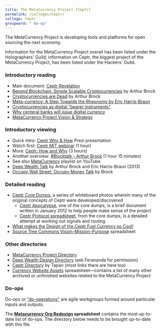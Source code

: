```yaml
---
title: The MetaCurrency Project (Ceptr)
permalink: /colleges/Ceptr/
college: Ceptr
groupword: " Do-op"
---
```

The MetaCurrency Project is developing tools and platforms for open sourcing the next economy.

Information for the MetaCurrency Project overall has been listed under the Holographers' Guild; information on Ceptr, the biggest project of the MetaCurrency Project, has been listed under the Hackers' Guild.

### Introductory reading
* Main document: [Ceptr Revelation](https://docs.google.com/document/d/1Line362Wm0zMOZcEZMqPYfHqNS4XIVyVsP7SS_4jE2o/edit#heading=h.ee3qi5eixr98)
* [Beyond Blockchain: Simple Scalable Cryptocurrencies](https://medium.com/metacurrency-project/beyond-blockchain-simple-scalable-cryptocurrencies-1eb7aebac6ae#.q7tqxi61o) by Arthur Brock
* [Cryptocurrencies are Dead](https://medium.com/metacurrency-project/cryptocurrencies-are-dead-d4223154d783#.gj915zibo) by Arthur Brock
* [Meta-currency: A Step Towards the Rheonomy by Eric Harris-Braun](https://blogs.harvard.edu/lawlab/2009/07/01/meta-currency-a-step-towards-the-rheonomy-by-eric-harris-braun/)
* [Cryptocurrencies as digital "bearer instruments"](https://medium.com/@artbrock/cryptocurrencies-as-digital-bearer-instruments-fa6ec01ee4fc#.lvygt25fl)
* [Why centeral banks will issue digital currency](https://medium.com/chain-inc/why-central-banks-will-issue-digital-currency-5fd9c1d3d8a2#.4yvu0cbwb)
* [MetaCurrency Project Vision & Strategy](http://metacurrency.org/portfolio-item/metacurrency-project-vision-strategy/)

### Introductory viewing
* Quick intro: [Ceptr Why & How](https://prezi.com/raptqxuputwp/ceptr-tech-overview/) Prezi presentation
* Watch first: [Ceptr MIT webinar](http://ceptr.org/2015/09/24/mitkit-ceptr-webinar/) (1 hour)
* More: [Ceptr: How and Why](https://www.youtube.com/watch?v=Y9ZhswdOm14) (3 hours)
* Another overview: [#Blocktalk - Arthur Brock](https://www.youtube.com/watch?v=2ppk_mJxckg&app=desktop) (1 hour 15 minutes)
* See also [MetaCurrency](https://www.youtube.com/playlist?list=PLF35F5FA98C7DBB65) playlist on YouTube
* [Deep Wealth Talk](https://vimeo.com/66000237) by Arthur Brock and Eric Harris-Braun (2013)
* [Occupy Wall Street: Occupy Money Talk](http://metacurrency.org/portfolio-item/occupy-wall-street-occupy-money-talk/) by 
Brock

### Detailed reading
* [Ceptr Core Dumps](http://ceptr.wagn.org/Our_Core_Dumps), a series of whiteboard photos wherein many of the original concepts of Ceptr were developed/discovered
    * [Ceptr Apocalypse](https://docs.google.com/document/d/1b2sS4eYR5ShVtcVmPdOMUlVIp26fwSqkZBoepzMdzrU/edit), one of the core dumps, is a brief document written in January 2012 to help people make sense of the project
    * [Ceptr Protocol spreadsheet](https://docs.google.com/spreadsheet/ccc?key=0AhkYjq_pxsGadFRrOGRLOHJ1XzBTZkRDUUJCYndFYnc#gid=0), from the core dumps, is a detailed attempt at working out signals and routing
* [What makes the Design of the Ceptr Fuel Currency so Cool!](https://docs.google.com/document/d/1zchqaIR1QPOFUVBXd4ryamwyrNVRE0VztC62pOho6Rw/edit?usp=sharing)
* [Source Tree Commons Vision-Mission-Purpose](https://docs.google.com/spreadsheets/d/1tXzW1AudRPByzkRTIjBkSyVvSiyqKa-_OvB8n0ZaAIM/edit?usp=sharing) spreadsheet

### Other directories
* [MetaCurrency Project Directory](https://www.diigo.com/outliner/akj0wb/MC-website?key=o5scr4dt8q)
* [Deep Wealth Design Directory](https://www.diigo.com/o/akjcbn/DWD%20workshop) (ask Ferananda for permission)
* [Ceptr Directory](https://sites.google.com/a/cornell.edu/ceptr/orientation) by Tapan (most links there are here too)
* [Currency Website Assets](https://docs.google.com/spreadsheets/d/1tCIAykiIdiJ3bAOC4TRNfBFrGrVctfzWm5CGzfNC_ac/edit) spreadsheet—contains a list of many other archived or unfinished websites related to the MetaCurrency Project

### Do-ops
Do-ops or ["do-operations"](https://www.youtube.com/watch?v=SBgQezOF8kY&index=7&list=PL2t8WTXg8nxNHwndQbud_g5RjTGRSiP73) are agile workgroups formed around particular inputs and outputs.

The **[Metacurrency Org Redesign](https://docs.google.com/spreadsheets/d/1Z03Dqbkq91oFlpsNFAGoIGwehq44jcXY1MgHelu_kjE/edit#gid=0) spreadsheet** contains the most up-to-date list of do-ops. The directory below needs to be brought up-to-date with this file.

